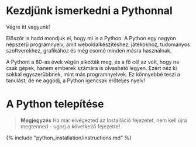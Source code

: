 # Kezdjünk ismerkedni a Pythonnal

Végre itt vagyunk!

Először is hadd mondjuk el, hogy mi is a Python. A Python egy nagyon népszerű programnyelv, amit weboldalkészítéshez, játékokhoz, tudományos szoftverekhez, grafikához és még csomó minden másra használnak.

A Pythont a 80-as évek végén alkották meg, és a fő cél az volt, hogy ne csak gépek, hanem emberek számára is olvasható legyen. Ezért néz ki sokkal egyszerűbbnek, mint más programnyelvek. Ez könnyebbé teszi a tanulást, de ne aggódj, a Python igencsak erőteljes nyelv!

# A Python telepítése

> **Megjegyzés** Ha már elvégezted az Installáció fejezetet, nem kell újra megtenned - ugorj a következő fejezetre!

{% include "python_installation/instructions.md" %}
